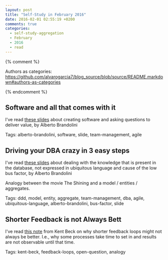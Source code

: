 ```yaml
---
layout: post
title: "Self-Study in February 2016"
date: 2016-02-01 02:55:19 +0200
comments: true
categories: 
  - self-study-aggregation
  - February
  - 2016
  - read
---
```


{% comment %}  

Authors as categories: https://github.com/alvarogarcia7/blog_source/blob/source/README.markdown#authors-as-categories

{% endcomment %}

## Software and all that comes with it

I've read [these slides][software-and-what-comes] about creating software and asking questions to deliver value, by Alberto Brandolini

Tags: alberto-brandolini, software, slide, team-management, agile

[software-and-what-comes]: http://lanyrd.com/2011/fromthefront/sgfgw/

## Driving your DBA crazy in 3 easy steps

I've read [these slides][ddd-in-the-db] about dealing with the knowledge that is present in the database, not expressed in ubiquitous language and cause of the low bus factor, by Alberto Brandolini

Analogy between the movie The Shining and a model / entities / aggregates.

Tags: ddd, model, entity, aggregate, team-management, dba, agile, ubiquitous-language, alberto-brandolini, bus-factor, slide

[ddd-in-the-db]: http://lanyrd.com/2011/ddd-day-it/shzym

## Shorter Feedback is not Always Bett

I've read [this note][feedback-loop-bett] from Kent Beck on why shorter feedback loops might not always be better. I.e., why some processes take time to set in and results are not observable until that time.

Tags:  kent-beck, feedback-loops, open-question, analogy

[feedback-loop-bett]: https://facebook.com/notes/kent-beck/shorter-feedback-is-not-always-bett/1097086386990891

